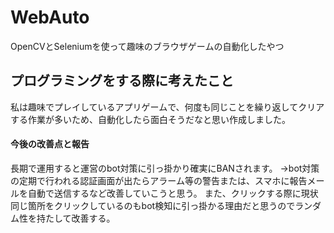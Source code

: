 # WebAuto
OpenCVとSeleniumを使って趣味のブラウザゲームの自動化したやつ

## プログラミングをする際に考えたこと

私は趣味でプレイしているアプリゲームで、何度も同じことを繰り返してクリアする作業が多いため、自動化したら面白そうだなと思い作成しました。

#### 今後の改善点と報告
長期で運用すると運営のbot対策に引っ掛かり確実にBANされます。
→bot対策の定期で行われる認証画面が出たらアラーム等の警告または、スマホに報告メールを自動で送信するなど改善していこうと思う。
また、クリックする際に現状同じ箇所をクリックしているのもbot検知に引っ掛かる理由だと思うのでランダム性を持たして改善する。
